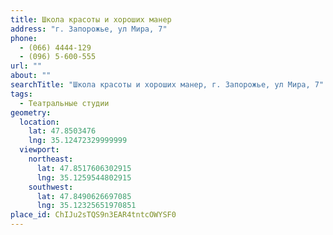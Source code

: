 ```yaml
---
title: Школа красоты и хороших манер
address: "г. Запорожье, ул Мира, 7"
phone:
  - (066) 4444-129
  - (096) 5-600-555
url: ""
about: ""
searchTitle: "Школа красоты и хороших манер, г. Запорожье, ул Мира, 7"
tags:
  - Театральные студии
geometry:
  location:
    lat: 47.8503476
    lng: 35.12472329999999
  viewport:
    northeast:
      lat: 47.8517606302915
      lng: 35.1259544802915
    southwest:
      lat: 47.8490626697085
      lng: 35.12325651970851
place_id: ChIJu2sTQS9n3EAR4tntcOWYSF0
---
```

